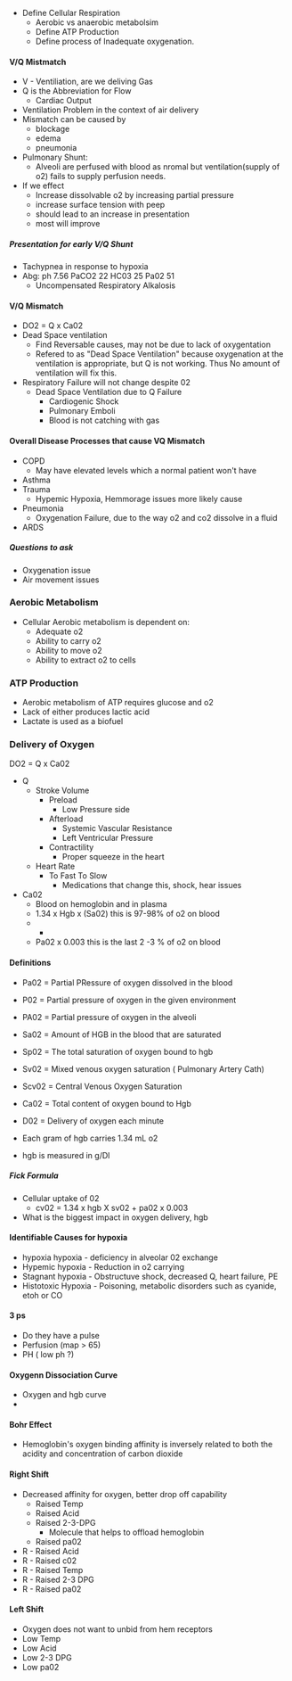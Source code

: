 - Define Cellular Respiration
	- Aerobic vs anaerobic metabolsim
	- Define ATP Production
	- Define process of Inadequate oxygenation.

#### V/Q Mistmatch
- V - Ventiliation, are we deliving Gas
- Q is the Abbreviation for Flow 
	- Cardiac Output
- Ventilation Problem in the context of air delivery
- Mismatch can be caused by
	- blockage
	- edema
	- pneumonia
- Pulmonary Shunt:
	- Alveoli are perfused with blood as nromal but ventilation(supply of o2) fails to supply perfusion needs.
- If we effect
	- Increase dissolvable o2 by increasing partial pressure
	- increase surface tension with peep
	- should lead to an increase in presentation
	- most will improve

##### Presentation for early V/Q Shunt
- Tachypnea in response to hypoxia
- Abg: ph 7.56 PaCO2 22 HC03 25 Pa02 51
	- Uncompensated Respiratory Alkalosis 

#### V/Q Mismatch
- DO2 = Q x Ca02
- Dead Space ventilation
	- Find Reversable causes, may not be due to lack of oxygentation
	- Refered to as "Dead Space Ventilation" because oxygenation at the ventilation is appropriate, but Q is not working. Thus No amount of ventilation will fix this.
- Respiratory Failure will not change despite 02
	- Dead Space Ventilation due to Q Failure
		- Cardiogenic Shock
		- Pulmonary Emboli
		- Blood is not catching with gas

#### Overall Disease Processes that cause VQ Mismatch
- COPD
	- May have elevated levels which a normal patient won't have
- Asthma
- Trauma
	- Hypemic Hypoxia, Hemmorage issues more likely cause
- Pneumonia
	- Oxygenation Failure, due to the way o2 and co2 dissolve in a fluid
- ARDS

##### Questions to ask
- Oxygenation issue
- Air movement issues


### Aerobic Metabolism
- Cellular Aerobic metabolism is dependent on:
	- Adequate o2
	- Ability to carry o2
	- Ability to move o2
	- Ability to extract o2 to cells

### ATP Production
- Aerobic metabolism of ATP requires glucose and o2
- Lack of either produces lactic acid
- Lactate is used as a biofuel 


### Delivery of Oxygen

DO2 = Q x Ca02

- Q 
	-  Stroke Volume
		- Preload
			- Low Pressure side
		- Afterload
			- Systemic Vascular Resistance
			- Left Ventricular Pressure
		- Contractility
			- Proper squeeze in the heart
	- Heart Rate
		- To Fast To Slow
			- Medications that change this, shock, hear issues
- Ca02
	- Blood on hemoglobin and in plasma
	- 1.34 x Hgb x (Sa02) this is 97-98% of o2 on blood
	- +
	- Pa02 x 0.003 this is the last 2 -3 % of o2 on blood

#### Definitions
- Pa02  = Partial PRessure of oxygen dissolved in the blood
- P02 = Partial pressure of oxygen in the given environment
- PA02 = Partial pressure of oxygen in the alveoli
- Sa02 = Amount of HGB in the blood that are saturated
- Sp02 = The total saturation of oxygen bound to hgb
- Sv02 = Mixed venous oxygen saturation ( Pulmonary Artery Cath)
- Scv02 = Central Venous Oxygen Saturation
- Ca02 = Total content of oxygen bound to Hgb
- D02 = Delivery of oxygen each minute

- Each gram of hgb carries 1.34 mL o2
- hgb is measured in g/Dl

##### Fick Formula
- Cellular uptake of 02
	- cv02 = 1.34 x hgb X sv02 + pa02 x 0.003
- What is the biggest impact in oxygen delivery, hgb

#### Identifiable Causes for hypoxia
- hypoxia hypoxia - deficiency in alveolar 02 exchange
- Hypemic hypoxia - Reduction in o2 carrying
- Stagnant hypoxia - Obstructuve shock, decreased Q, heart failure, PE
- Histotoxic Hypoxia - Poisoning, metabolic disorders such as cyanide, etoh or CO


#### 3 ps
- Do they have a pulse
- Perfusion (map > 65)
- PH ( low ph ?)


#### Oxygenn Dissociation Curve
- Oxygen and hgb curve
- 

#### Bohr Effect
- Hemoglobin's oxygen binding affinity is inversely related to both the acidity and concentration of carbon dioxide

#### Right Shift
- Decreased affinity for oxygen, better drop off capability
	- Raised Temp
	- Raised Acid
	- Raised 2-3-DPG
		- Molecule that helps to offload hemoglobin
	- Raised pa02
- R - Raised Acid
- R - Raised c02
- R - Raised Temp
- R - Raised 2-3 DPG
- R - Raised pa02

#### Left Shift
- Oxygen does not want to unbid from hem receptors
- Low Temp
- Low Acid
- Low 2-3 DPG
- Low pa02



